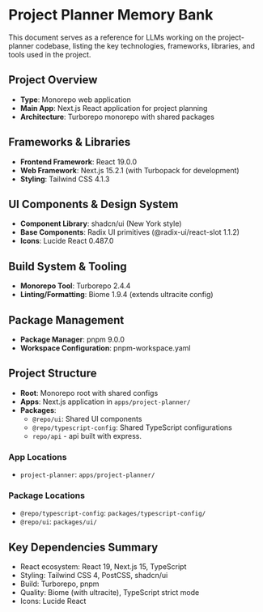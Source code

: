 # Project Planner Memory Bank

This document serves as a reference for LLMs working on the project-planner codebase, listing the key technologies, frameworks, libraries, and tools used in the project.

## Project Overview
- **Type**: Monorepo web application
- **Main App**: Next.js React application for project planning
- **Architecture**: Turborepo monorepo with shared packages

## Frameworks & Libraries
- **Frontend Framework**: React 19.0.0
- **Web Framework**: Next.js 15.2.1 (with Turbopack for development)
- **Styling**: Tailwind CSS 4.1.3

## UI Components & Design System
- **Component Library**: shadcn/ui (New York style)
- **Base Components**: Radix UI primitives (@radix-ui/react-slot 1.1.2)
- **Icons**: Lucide React 0.487.0

## Build System & Tooling
- **Monorepo Tool**: Turborepo 2.4.4
- **Linting/Formatting**: Biome 1.9.4 (extends ultracite config)

## Package Management
- **Package Manager**: pnpm 9.0.0
- **Workspace Configuration**: pnpm-workspace.yaml


## Project Structure
- **Root**: Monorepo root with shared configs
- **Apps**: Next.js application in `apps/project-planner/`
- **Packages**:
  - `@repo/ui`: Shared UI components
  - `@repo/typescript-config`: Shared TypeScript configurations
  - `repo/api` - api built with express.

### App Locations
- `project-planner`: `apps/project-planner/`

### Package Locations
- `@repo/typescript-config`: `packages/typescript-config/`
- `@repo/ui`: `packages/ui/`

## Key Dependencies Summary
- React ecosystem: React 19, Next.js 15, TypeScript
- Styling: Tailwind CSS 4, PostCSS, shadcn/ui
- Build: Turborepo, pnpm
- Quality: Biome (with ultracite), TypeScript strict mode
- Icons: Lucide React